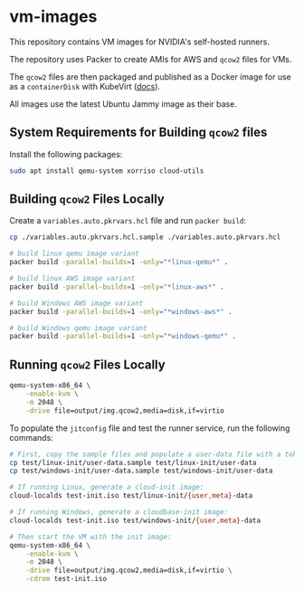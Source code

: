 # vm-images

This repository contains VM images for NVIDIA's self-hosted runners.

The repository uses Packer to create AMIs for AWS and `qcow2` files for VMs.

The `qcow2` files are then packaged and published as a Docker image for use as a `containerDisk` with KubeVirt ([docs](https://kubevirt.io/user-guide/virtual_machines/disks_and_volumes/#containerdisk)).

All images use the latest Ubuntu Jammy image as their base.

## System Requirements for Building `qcow2` files

Install the following packages:

```sh
sudo apt install qemu-system xorriso cloud-utils
```

## Building `qcow2` Files Locally

Create a `variables.auto.pkrvars.hcl` file and run `packer build`:

```sh
cp ./variables.auto.pkrvars.hcl.sample ./variables.auto.pkrvars.hcl

# build linux qemu image variant
packer build -parallel-builds=1 -only="*linux-qemu*" .

# build linux AWS image variant
packer build -parallel-builds=1 -only="*linux-aws*" .

# build Windows AWS image variant
packer build -parallel-builds=1 -only="*windows-aws*" .

# build Windows qemu image variant
packer build -parallel-builds=1 -only="*windows-qemu*" .
```

## Running `qcow2` Files Locally

```sh
qemu-system-x86_64 \
    -enable-kvm \
    -m 2048 \
    -drive file=output/img.qcow2,media=disk,if=virtio
```

To populate the `jitconfig` file and test the runner service, run the following commands:

```sh
# First, copy the sample files and populate a user-data file with a token:
cp test/linux-init/user-data.sample test/linux-init/user-data
cp test/windows-init/user-data.sample test/windows-init/user-data

# If running Linux, generate a cloud-init image:
cloud-localds test-init.iso test/linux-init/{user,meta}-data

# If running Windows, generate a cloudbase-init image:
cloud-localds test-init.iso test/windows-init/{user,meta}-data

# Then start the VM with the init image:
qemu-system-x86_64 \
    -enable-kvm \
    -m 2048 \
    -drive file=output/img.qcow2,media=disk,if=virtio \
    -cdrom test-init.iso
```
